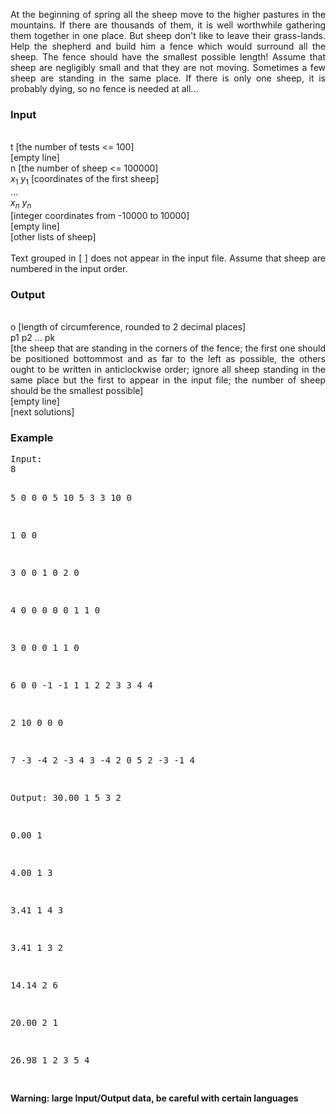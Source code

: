 <p align="justify">
At the beginning of spring all the sheep move to the higher pastures in the mountains. If there are thousands of them, it is well worthwhile gathering them together in one place. But sheep don't like to leave their grass-lands. Help the shepherd and build him a fence which would surround all the sheep. The fence should have the smallest possible length! Assume that sheep are negligibly small and that they are not moving. Sometimes a few sheep are standing in the same place. If there is only one sheep, it is probably dying, so no fence is needed at all...
</p>
<h3>Input</h3>
<p align="justify">
<br>t [the number of tests &lt;= 100]
<br>[empty line]
<br>n [the number of sheep &lt;= 100000]
<br><i>x</i><sub>1</sub> <i>y</i><sub>1</sub> [coordinates of the first sheep]
<br>...
<br><i>x<sub>n</sub></i> <i>y<sub>n</sub></i>
<br>[integer coordinates from -10000 to 
10000]
<br>[empty line]
<br>[other lists of sheep]
<br>
<br>
Text grouped in [ ] does not appear in the input file. Assume that sheep are numbered in the input order.
</p>
<h3>Output</h3>
<p align="justify">
<br>o [length of circumference, rounded to 2 decimal places]
<br>p1 p2 ... pk 
<br>[the sheep that are standing in the corners of the fence; the first one should be positioned bottommost and as far to the left as possible, the others ought to be written in anticlockwise order; ignore all sheep standing in the same place but the first to appear in the input file; the number of sheep should be the smallest possible]
<br>[empty line]
<br>[next solutions]
</p>
<h3>Example</h3>
<pre>Input:
8

5
0 0
0 5
10 5
3 3
10 0

1
0 0

3
0 0
1 0
2 0

4
0 0
0 0
0 1
1 0

3
0 0
0 1
1 0

6
0 0
-1 -1
1 1
2 2
3 3
4 4

2
10 0
0 0

7
-3 -4
2 -3
4 3
-4 2
0 5
2 -3
-1 4

Output:
30.00
1 5 3 2

0.00
1

4.00
1 3

3.41
1 4 3

3.41
1 3 2

14.14
2 6

20.00
2 1

26.98
1 2 3 5 4

</pre>
<b>Warning: large Input/Output data, be careful with certain languages</b>